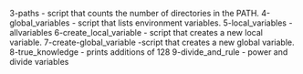 3-paths -  script that counts the number of directories in the PATH.
4-global_variables - script that lists environment variables.
5-local_variables - allvariables
6-create_local_variable -  script that creates a new local variable.
7-create-global_variable -script that creates a new global variable.
8-true_knowledge  - prints additions of 128
9-divide_and_rule - power and divide variables